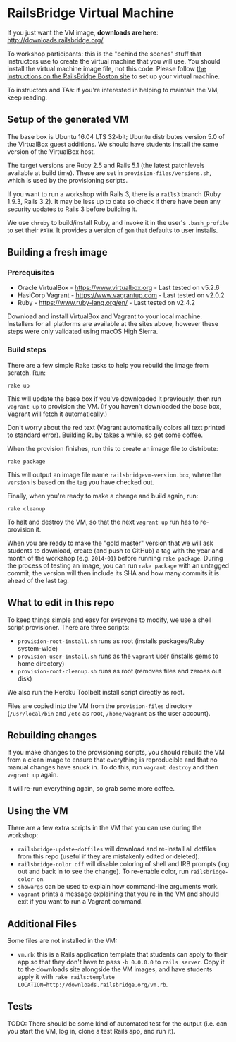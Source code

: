 # RailsBridge Virtual Machine

If you just want the VM image, **downloads are here**: http://downloads.railsbridge.org/

To workshop participants: this is the "behind the scenes" stuff that instructors use to create the virtual machine that you will use. You should install the virtual machine image file, not this code. Please follow [the instructions on the RailsBridge Boston site](http://docs.railsbridgeboston.org/installfest/) to set up your virtual machine.

To instructors and TAs: if you're interested in helping to maintain the VM, keep reading.

## Setup of the generated VM

The base box is Ubuntu 16.04 LTS 32-bit; Ubuntu distributes version 5.0 of the VirtualBox guest additions. We should have students install the same version of the VirtualBox host.

The target versions are Ruby 2.5 and Rails 5.1 (the latest patchlevels available at build time). These are set in `provision-files/versions.sh`, which is used by the provisioning scripts.

If you want to run a workshop with Rails 3, there is a `rails3` branch (Ruby 1.9.3, Rails 3.2). It may be less up to date so check if there have been any security updates to Rails 3 before building it.

We use `chruby` to build/install Ruby, and invoke it in the user's `.bash_profile` to set their `PATH`. It provides a version of `gem` that defaults to user installs.

## Building a fresh image

### Prerequisites

* Oracle VirtualBox - https://www.virtualbox.org - Last tested on v5.2.6
* HasiCorp Vagrant - https://www.vagrantup.com - Last tested on v2.0.2
* Ruby - https://www.ruby-lang.org/en/ - Last tested on v2.4.2

Download and install VirtualBox and Vagrant to your local machine. Installers for all platforms are available at the sites above, however these steps were only validated using macOS High Sierra.

### Build steps

There are a few simple Rake tasks to help you rebuild the image from scratch. Run:

    rake up

This will update the base box if you've downloaded it previously, then run `vagrant up` to provision the VM. (If you haven't downloaded the base box, Vagrant will fetch it automatically.)

Don't worry about the red text (Vagrant automatically colors all text printed to standard error). Building Ruby takes a while, so get some coffee.

When the provision finishes, run this to create an image file to distribute:

    rake package

This will output an image file name `railsbridgevm-version.box`, where the `version` is based on the tag you have checked out.

Finally, when you're ready to make a change and build again, run:

    rake cleanup

To halt and destroy the VM, so that the next `vagrant up` run has to re-provision it.

When you are ready to make the "gold master" version that we will ask students to download, create (and push to GitHub) a tag with the year and month of the workshop (e.g. `2014-01`) before running `rake package`. During the process of testing an image, you can run `rake package` with an untagged commit; the version will then include its SHA and how many commits it is ahead of the last tag.

## What to edit in this repo

To keep things simple and easy for everyone to modify, we use a shell script provisioner. There are three scripts:

* `provision-root-install.sh` runs as root (installs packages/Ruby system-wide)
* `provision-user-install.sh` runs as the `vagrant` user (installs gems to home directory)
* `provision-root-cleanup.sh` runs as root (removes files and zeroes out disk)

We also run the Heroku Toolbelt install script directly as root.

Files are copied into the VM from the `provision-files` directory (`/usr/local/bin` and `/etc` as root, `/home/vagrant` as the user account).

## Rebuilding changes

If you make changes to the provisioning scripts, you should rebuild the VM from a clean image to ensure that everything is reproducible and that no manual changes have snuck in. To do this, run `vagrant destroy` and then `vagrant up` again.

It will re-run everything again, so grab some more coffee.

## Using the VM

There are a few extra scripts in the VM that you can use during the workshop:

* `railsbridge-update-dotfiles` will download and re-install all dotfiles from this repo (useful if they are mistakenly edited or deleted).
* `railsbridge-color off` will disable coloring of shell and IRB prompts (log out and back in to see the change). To re-enable color, run `railsbridge-color on`.
* `showargs` can be used to explain how command-line arguments work.
* `vagrant` prints a message explaining that you're in the VM and should exit if you want to run a Vagrant command.

## Additional Files

Some files are not installed in the VM:

* `vm.rb`: this is a Rails application template that students can apply to their app so that they don't have to pass `-b 0.0.0.0` to `rails server`. Copy it to the downloads site alongside the VM images, and have students apply it with `rake rails:template LOCATION=http://downloads.railsbridge.org/vm.rb`.

## Tests

TODO: There should be some kind of automated test for the output (i.e. can you start the VM, log in, clone a test Rails app, and run it).
